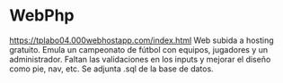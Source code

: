 # WebPhp
https://tplabo04.000webhostapp.com/index.html
Web subida a hosting gratuito. Emula un campeonato de fútbol con equipos, jugadores y un administrador.
Faltan las validaciones en los inputs y mejorar el diseño como pie, nav, etc.
Se adjunta .sql de la base de datos.
